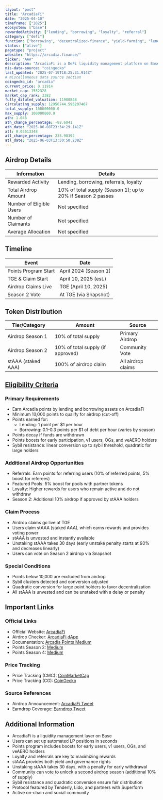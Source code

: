 ```yaml
---
layout: "post"
title: "ArcadiaFi"
date: "2025-04-10"
timeframe: ["2025"]
ecosystem: ["base"]
rewardedActivity: ["lending", "borrowing", "loyalty", "referral"]
category: ["defi"]
function: ["borrowing", "decentralized-finance", "yield-farming", "lending"]
status: ["alive"]
pagetype: "project"
website: "https://arcadia.finance/"
ticker: "AAA"
description: "ArcadiaFi is a DeFi liquidity management platform on Base, enabling users to earn points and rewards through lending, borrowing, and referrals, with a unique airdrop and staking mechanism."
mis-data-source: "coingecko"
last_updated: "2025-07-19T18:25:31.914Z"
# miscellaneous data source section
coingecko_id: "arcadia"
current_price: 0.11914
market_cap: 1552328
market_cap_rank: 3382
fully_diluted_valuation: 11980848
circulating_supply: 12956744.595297467
total_supply: 100000000.0
max_supply: 100000000.0
ath: 1.045
ath_change_percentage: -88.6041
ath_date: "2025-06-08T23:34:29.141Z"
atl: 0.03513348
atl_change_percentage: 238.98392
atl_date: "2025-06-03T13:50:50.238Z"
---
```


## Airdrop Details

| Information              | Details                                                     |
| ------------------------ | ----------------------------------------------------------- |
| Rewarded Activity        | Lending, borrowing, referrals, loyalty                      |
| Total Airdrop Amount     | 10% of total supply (Season 1); up to 20% if Season 2 passes|
| Number of Eligible Users | Not specified                                               |
| Number of Claimants      | Not specified                                               |
| Average Allocation       | Not specified                                               |

## Timeline

| Event               | Date                                           |
| ------------------- | ---------------------------------------------- |
| Points Program Start | April 2024 (Season 1)                         |
| TGE & Claim Start   | April 10, 2025 (est.)                         |
| Airdrop Claims Live | TGE (April 10, 2025)                          |
| Season 2 Vote       | At TGE (via Snapshot)                         |

## Token Distribution

| Tier/Category      | Amount                                   | Source                    |
| ------------------ | ---------------------------------------- | ------------------------- |
| Airdrop Season 1   | 10% of total supply                      | Primary Airdrop           |
| Airdrop Season 2   | 10% of total supply (if approved)        | Community Vote            |
| stAAA (staked AAA) | 100% of airdrop claim                     | All airdrop claims        |

## [Eligibility Criteria](https://arcadia.finance/)

### Primary Requirements

- Earn Arcadia points by lending and borrowing assets on ArcadiaFi
- Minimum 10,000 points to qualify for airdrop (cut-off)
- Points earned for:
  - Lending: 1 point per $1 per hour
  - Borrowing: 0.1–0.3 points per $1 of debt per hour (varies by season)
- Points decay if funds are withdrawn
- Points boosts for early participation, v1 users, OGs, and veAERO holders
- Sybil resistance: linear conversion up to sybil threshold, quadratic for large holders

### Additional Airdrop Opportunities

- Referrals: Earn points for referring users (10% of referred points, 5% boost for referees)
- Featured Pools: 5% boost for pools with partner tokens
- Loyalty: Higher rewards for users who remain active and do not withdraw
- Season 2: Additional 10% airdrop if approved by stAAA holders

### Claim Process

- Airdrop claims go live at TGE
- Users claim stAAA (staked AAA), which earns rewards and provides voting power
- stAAA is unvested and instantly available
- Unstaking stAAA takes 30 days (early unstake penalty starts at 90% and decreases linearly)
- Users can vote on Season 2 airdrop via Snapshot

### Special Conditions

- Points below 10,000 are excluded from airdrop
- Sybil clusters detected and conversion adjusted
- Quadratic conversion for large point holders to favor decentralization
- All stAAA is unvested and can be unstaked with a delay or penalty

## Important Links

### Official Links

- Official Website: [ArcadiaFi](https://arcadia.finance/)
- Airdrop Checker: [ArcadiaFi dApp](https://arcadia.finance/)
- Documentation: [Arcadia Points Medium](https://arcadiafinance.medium.com/introducing-arcadia-points-092d470793f6)
- Points Season 2: [Medium](https://arcadiafinance.medium.com/points-season-2-rewards-and-loyalty-2808cc212961)
- Points Season 4: [Medium](https://arcadiafinance.medium.com/points-season-4-referrals-d4a580c3623d)

### Price Tracking

- Price Tracking (CMC): [CoinMarketCap](https://coinmarketcap.com/currencies/arcadia-token/)
- Price Tracking (CG): [CoinGecko](https://www.coingecko.com/en/coins/arcadia#)

### Source References

- Airdrop Announcement: [ArcadiaFi Tweet](https://x.com/ArcadiaFi/status/1909720448579064023)
- Earndrop Coverage: [Earndrop Tweet](https://x.com/Earndrop_io/status/1910705481208955144)

## Additional Information

- ArcadiaFi is a liquidity management layer on Base
- Users can set up automated LP positions in seconds
- Points program includes boosts for early users, v1 users, OGs, and veAERO holders
- Loyalty and referrals are key to maximizing rewards
- stAAA provides both yield and governance rights
- Unstaking stAAA takes 30 days, with a penalty for early withdrawal
- Community can vote to unlock a second airdrop season (additional 10% of supply)
- Sybil resistance and quadratic conversion ensure fair distribution
- Protocol featured by Tenderly, Lido, and partners with Superform
- Active on-chain and social community
